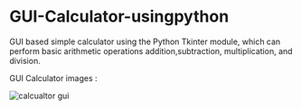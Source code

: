 # GUI-Calculator-usingpython
GUI based simple calculator using the Python Tkinter module, which can perform basic arithmetic operations addition,subtraction, multiplication, and division.


GUI Calculator images :


![calcualtor gui](https://user-images.githubusercontent.com/68479220/156696911-f6aee20b-79c3-4c7f-ad06-47eaa2f5c544.png)
